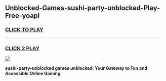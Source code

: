 
## Unblocked-Games-sushi-party-unblocked-Play-Free-yoapl
<h3>
<a href="https://premium76.site?title=sushi-party-unblocked&ref=20M">CLICK TO PLAY</a></h3>
<hr>

<h3>
<a href="https://premium76.site?title=sushi-party-unblocked&ref=20M">CLICK 2 PLAY</a>
  
</h3>

<a href="https://premium76.site?title=sushi-party-unblocked&ref=19M"><img src="https://clearcache.store/games.png"></a>


**sushi-party-unblocked games unblocked: Your Gateway to Fun and Accessible Online Gaming**
